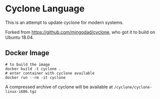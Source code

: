 # Cyclone Language

This is an attempt to update cyclone for modern systems.

Forked from https://github.com/mingodad/cyclone, who got it to build on Ubuntu 18.04.

## Docker Image

```shell
# to build the image
docker build -t cyclone .
# enter container with cyclone available
docker run --rm -it cyclone
```

A compressed archive of cyclone will be available at `/cyclone/cyclone-linux-i686.tgz`
